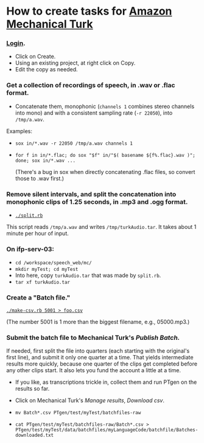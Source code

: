 # How to create tasks for [Amazon Mechanical Turk](https://www.mturk.com/mturk/welcome)

### [Login](https://requester.mturk.com/begin_signin).
- Click on Create.
- Using an existing project, at right click on Copy.
- Edit the copy as needed.

### Get a collection of recordings of speech, in .wav or .flac format.
- Concatenate them, monophonic (`channels 1` combines stereo channels into mono)
and with a consistent sampling rate (`-r 22050`), into `/tmp/a.wav`.

Examples:

- `sox in/*.wav -r 22050 /tmp/a.wav channels 1`

- `for f in in/*.flac; do sox "$f" in/"$( basename ${f%.flac}.wav )"; done; sox in/*.wav ...`
    
   (There's a bug in sox when directly concatenating .flac files,
   so convert those to .wav first.)

### Remove silent intervals, and split the concatenation into monophonic clips of 1.25 seconds, in .mp3 and .ogg format.

- [`./split.rb`](./split.rb)

This script reads `/tmp/a.wav` and writes `/tmp/turkAudio.tar`.
It takes about 1 minute per hour of input.

### On ifp-serv-03:
- `cd /workspace/speech_web/mc/`
- `mkdir myTest; cd myTest`
- Into here, copy `turkAudio.tar` that was made by `split.rb`.
- `tar xf turkAudio.tar`

### Create a "Batch file."
[`./make-csv.rb 5001 > foo.csv`](./make-csv.rb)

(The number 5001 is 1 more than the biggest filename, e.g., 05000.mp3.)

### Submit the batch file to Mechanical Turk's *Publish Batch.*
If needed, first split the file into quarters (each starting with the
original's first line), and submit it only one quarter at a time.
That yields intermediate results more quickly, because one quarter of
the clips get completed before any other clips start.  It also lets you fund
the account a little at a time.

- If you like, as transcriptions trickle in, collect them and run PTgen on the results so far.

- Click on Mechanical Turk's *Manage results*, *Download csv*.
- `mv Batch*.csv PTgen/test/myTest/batchfiles-raw`
- `cat PTgen/test/myTest/batchfiles-raw/Batch*.csv > PTgen/test/myTest/data/batchfiles/myLanguageCode/batchfile/Batches-downloaded.txt`
